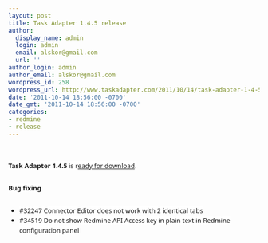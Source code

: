 ```yaml
---
layout: post
title: Task Adapter 1.4.5 release
author:
  display_name: admin
  login: admin
  email: alskor@gmail.com
  url: ''
author_login: admin
author_email: alskor@gmail.com
wordpress_id: 258
wordpress_url: http://www.taskadapter.com/2011/10/14/task-adapter-1-4-5-release/
date: '2011-10-14 18:56:00 -0700'
date_gmt: '2011-10-14 18:56:00 -0700'
categories:
- redmine
- release
---
```

<p><br/>
<div style="font-family: 'Lucida Grande', 'Lucida Sans Unicode', 'Segoe UI', Helvetica, Arial, sans-serif; font-size: 13px; line-height: 20px; margin-bottom: 25px;"><span style="background-color: white;"><b>Task Adapter 1.4.5</b>&nbsp;is r<a href="http://www.taskadapter.com/download">eady for download</a><span style="color: #7a7a7a;">.</span></span></div>
<div style="font-family: 'Lucida Grande', 'Lucida Sans Unicode', 'Segoe UI', Helvetica, Arial, sans-serif; font-size: 13px; line-height: 20px; margin-bottom: 25px;"><b style="background-color: white;">Bug fixing</b></div>
<ul style="font-family: 'Lucida Grande', 'Lucida Sans Unicode', 'Segoe UI', Helvetica, Arial, sans-serif; font-size: 13px; line-height: 20px;">
<li><span style="background-color: white;">#32247 Connector Editor does not work with 2 identical tabs</span></li>
<li><span style="background-color: white;">#34519 Do not show Redmine API Access key in plain text in Redmine configuration panel</span></li></ul></p>
